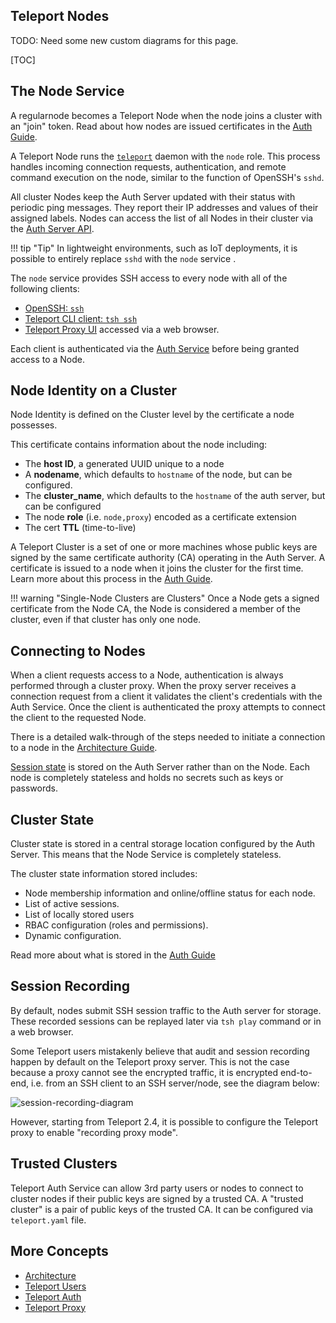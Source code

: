 ## Teleport Nodes

TODO: Need some new custom diagrams for this page.

[TOC]

## The Node Service

A regularnode becomes a Teleport Node when the node joins a cluster with an "join" token. Read about how nodes are issued certificates in the [Auth Guide](./auth/#issuing-node-certificates).

A Teleport Node runs the [`teleport`](../cli-docs/#teleport) daemon with the `node` role. This process handles incoming connection requests, authentication, and remote command execution on the node, similar to the function of OpenSSH's `sshd`.

All cluster Nodes keep the Auth Server updated with their status with  periodic ping messages. They report their IP addresses and values of their assigned labels. Nodes can access the list of all Nodes in their cluster via the [Auth Server API](./auth/#auth-api).

!!! tip "Tip"
    In lightweight environments, such as IoT deployments, it is possible to entirely replace `sshd` with the `node` service <!--other examples?-->.

The `node` service provides SSH access to every node with all of the following clients:

* [OpenSSH: `ssh`](../admin-guide/#using-teleport-with-openssh)
* [Teleport CLI client: `tsh ssh`](../cli-docs/#tsh-ssh)
* [Teleport Proxy UI](./proxy/#web-to-ssh-proxy) accessed via a web browser.

Each client is authenticated via the [Auth Service](./auth/#authentication-in-teleport) before being granted access to a Node.

## Node Identity on a Cluster

Node Identity is defined on the Cluster level by the certificate a node possesses.

This certificate contains information about the node including:

* The **host ID**, a generated UUID unique to a node
* A **nodename**, which defaults to `hostname` of the node, but can be configured.
* The **cluster_name**, which defaults to the `hostname` of the auth server, but can be configured
* The node **role** (i.e. `node,proxy`) encoded as a certificate extension
* The cert **TTL** (time-to-live)

A Teleport Cluster is a set of one or more machines whose public keys are signed by the same certificate authority (CA) operating in the Auth Server. A certificate is issued to a node when it joins the cluster for the first time. Learn more about this process in the [Auth Guide](./auth/#authentication-in-teleport).

!!! warning "Single-Node Clusters are Clusters"
    Once a Node gets a signed certificate from the Node CA, the Node is considered a member of the cluster, even if that cluster has only one node.

## Connecting to Nodes

When a client requests access to a Node, authentication is always performed through a cluster proxy. When the proxy server receives a connection request from a client it validates the client's credentials with the Auth Service. Once the client is authenticated the proxy attempts to connect the client to the requested Node.

There is a detailed walk-through of the steps needed to initiate a connection to a node in the [Architecture Guide](./architecture).

<!--Network connection diagram-->

[Session state](./auth/#auth-state) is stored on the Auth Server rather than on the Node. Each node is completely stateless and holds no secrets such as keys or passwords.

## Cluster State

Cluster state is stored in a central storage location configured by the Auth Server. This means that the Node Service is completely stateless.

The cluster state information stored includes:

* Node membership information and online/offline status for each node.
* List of active sessions.
* List of locally stored users
* RBAC configuration (roles and permissions).
* Dynamic configuration.

Read more about what is stored in the [Auth Guide](./auth/#auth-state)

## Session Recording

By default, nodes submit SSH session traffic to the Auth server
for storage. These recorded sessions can be replayed later via `tsh play`
command or in a web browser.

Some Teleport users mistakenly believe that audit and session recording happen
by default on the Teleport proxy server. This is not the case because a proxy
cannot see the encrypted traffic, it is encrypted end-to-end, i.e. from an SSH
client to an SSH server/node, see the diagram below:

![session-recording-diagram](img/session-recording.svg?style=grv-image-center-lg)

However, starting from Teleport 2.4, it is possible to configure the
Teleport proxy to enable "recording proxy mode".

## Trusted Clusters

Teleport Auth Service can allow 3rd party users or nodes to connect to cluster nodes if their public keys are signed by a trusted CA. A "trusted cluster" is a pair of public keys of the trusted CA. It can be configured via `teleport.yaml` file.

<!--Link to more docs on this-->

## More Concepts

* [Architecture](./architecture)
* [Teleport Users](./users)
* [Teleport Auth](./auth)
* [Teleport Proxy](./proxy)

